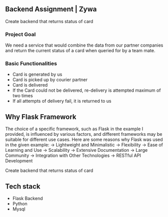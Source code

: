 ## Backend Assignment | Zywa
Create backend that returns status of card

### Project Goal

We need a service that would combine the data from our partner companies and return the current status of a card when queried for by a team mate.

### Basic Functionalities

- Card is generated by us
- Card is picked up by courier partner
- Card is delivered
- If the Card could not be delivered, re-delivery is attempted maximum of two times
- If all attempts of delivery fail, it is returned to us

## Why Flask Framework
The choice of a specific framework, such as Flask in the example I provided, is influenced by various factors, and different frameworks may be suitable for different use cases. Here are some reasons why Flask was used in the given example:
-> Lightweight and Minimalistic
-> Flexibility
-> Ease of Learning and Use
-> Scalability
-> Extensive Documentation
-> Large Community
-> Integration with Other Technologies
-> RESTful API Development



Create backend that returns status of card

## Tech stack

- Flask Backend
- Python
- Mysql


